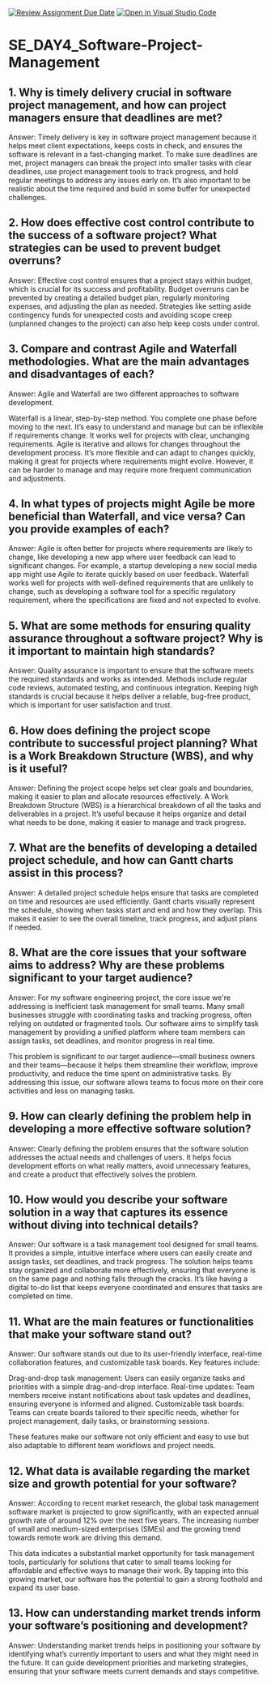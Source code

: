 [![Review Assignment Due Date](https://classroom.github.com/assets/deadline-readme-button-22041afd0340ce965d47ae6ef1cefeee28c7c493a6346c4f15d667ab976d596c.svg)](https://classroom.github.com/a/9pw6JKcu)
[![Open in Visual Studio Code](https://classroom.github.com/assets/open-in-vscode-2e0aaae1b6195c2367325f4f02e2d04e9abb55f0b24a779b69b11b9e10269abc.svg)](https://classroom.github.com/online_ide?assignment_repo_id=15843327&assignment_repo_type=AssignmentRepo)
# SE_DAY4_Software-Project-Management
## 1. Why is timely delivery crucial in software project management, and how can project managers ensure that deadlines are met?
Answer: Timely delivery is key in software project management because it helps meet client expectations, keeps costs in check, and ensures the software is relevant in a fast-changing market. To make sure deadlines are met, project managers can break the project into smaller tasks with clear deadlines, use project management tools to track progress, and hold regular meetings to address any issues early on. It’s also important to be realistic about the time required and build in some buffer for unexpected challenges.
## 2. How does effective cost control contribute to the success of a software project? What strategies can be used to prevent budget overruns?
Answer: Effective cost control ensures that a project stays within budget, which is crucial for its success and profitability. Budget overruns can be prevented by creating a detailed budget plan, regularly monitoring expenses, and adjusting the plan as needed. Strategies like setting aside contingency funds for unexpected costs and avoiding scope creep (unplanned changes to the project) can also help keep costs under control.
## 3. Compare and contrast Agile and Waterfall methodologies. What are the main advantages and disadvantages of each?
Answer: Agile and Waterfall are two different approaches to software development.

Waterfall is a linear, step-by-step method. You complete one phase before moving to the next. It’s easy to understand and manage but can be inflexible if requirements change. It works well for projects with clear, unchanging requirements.
Agile is iterative and allows for changes throughout the development process. It’s more flexible and can adapt to changes quickly, making it great for projects where requirements might evolve. However, it can be harder to manage and may require more frequent communication and adjustments.
## 4. In what types of projects might Agile be more beneficial than Waterfall, and vice versa? Can you provide examples of each?
Answer: Agile is often better for projects where requirements are likely to change, like developing a new app where user feedback can lead to significant changes. For example, a startup developing a new social media app might use Agile to iterate quickly based on user feedback. Waterfall works well for projects with well-defined requirements that are unlikely to change, such as developing a software tool for a specific regulatory requirement, where the specifications are fixed and not expected to evolve.
## 5. What are some methods for ensuring quality assurance throughout a software project? Why is it important to maintain high standards?
Answer: Quality assurance is important to ensure that the software meets the required standards and works as intended. Methods include regular code reviews, automated testing, and continuous integration. Keeping high standards is crucial because it helps deliver a reliable, bug-free product, which is important for user satisfaction and trust.
## 6. How does defining the project scope contribute to successful project planning? What is a Work Breakdown Structure (WBS), and why is it useful?
Answer: Defining the project scope helps set clear goals and boundaries, making it easier to plan and allocate resources effectively. A Work Breakdown Structure (WBS) is a hierarchical breakdown of all the tasks and deliverables in a project. It’s useful because it helps organize and detail what needs to be done, making it easier to manage and track progress.
## 7. What are the benefits of developing a detailed project schedule, and how can Gantt charts assist in this process?
Answer: A detailed project schedule helps ensure that tasks are completed on time and resources are used efficiently. Gantt charts visually represent the schedule, showing when tasks start and end and how they overlap. This makes it easier to see the overall timeline, track progress, and adjust plans if needed.
## 8. What are the core issues that your software aims to address? Why are these problems significant to your target audience?
Answer: For my software engineering project, the core issue we're addressing is inefficient task management for small teams. Many small businesses struggle with coordinating tasks and tracking progress, often relying on outdated or fragmented tools. Our software aims to simplify task management by providing a unified platform where team members can assign tasks, set deadlines, and monitor progress in real time.

This problem is significant to our target audience—small business owners and their teams—because it helps them streamline their workflow, improve productivity, and reduce the time spent on administrative tasks. By addressing this issue, our software allows teams to focus more on their core activities and less on managing tasks.
## 9. How can clearly defining the problem help in developing a more effective software solution?
Answer: Clearly defining the problem ensures that the software solution addresses the actual needs and challenges of users. It helps focus development efforts on what really matters, avoid unnecessary features, and create a product that effectively solves the problem.
## 10. How would you describe your software solution in a way that captures its essence without diving into technical details?
Answer: Our software is a task management tool designed for small teams. It provides a simple, intuitive interface where users can easily create and assign tasks, set deadlines, and track progress. The solution helps teams stay organized and collaborate more effectively, ensuring that everyone is on the same page and nothing falls through the cracks. It’s like having a digital to-do list that keeps everyone coordinated and ensures that tasks are completed on time.
## 11. What are the main features or functionalities that make your software stand out?
Answer: Our software stands out due to its user-friendly interface, real-time collaboration features, and customizable task boards. Key features include:

Drag-and-drop task management: Users can easily organize tasks and priorities with a simple drag-and-drop interface.
Real-time updates: Team members receive instant notifications about task updates and deadlines, ensuring everyone is informed and aligned.
Customizable task boards: Teams can create boards tailored to their specific needs, whether for project management, daily tasks, or brainstorming sessions.

These features make our software not only efficient and easy to use but also adaptable to different team workflows and project needs.
## 12. What data is available regarding the market size and growth potential for your software?
Answer: According to recent market research, the global task management software market is projected to grow significantly, with an expected annual growth rate of around 12% over the next five years. The increasing number of small and medium-sized enterprises (SMEs) and the growing trend towards remote work are driving this demand.

This data indicates a substantial market opportunity for task management tools, particularly for solutions that cater to small teams looking for affordable and effective ways to manage their work. By tapping into this growing market, our software has the potential to gain a strong foothold and expand its user base.
## 13. How can understanding market trends inform your software’s positioning and development?

Answer: Understanding market trends helps in positioning your software by identifying what’s currently important to users and what they might need in the future. It can guide development priorities and marketing strategies, ensuring that your software meets current demands and stays competitive.